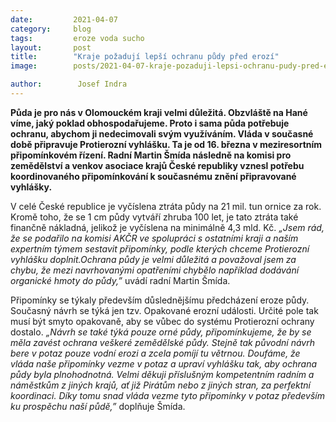 ```yaml
---
date:         2021-04-07
category:     blog
tags:         eroze voda sucho
layout:       post
title:        "Kraje požadují lepší ochranu půdy před erozí"
image:        posts/2021-04-07-kraje-pozaduji-lepsi-ochranu-pudy-pred-erozi.jpeg

author:        Josef Indra
---  
```


**Půda je pro nás v Olomouckém kraji velmi důležitá. Obzvláště na Hané víme, jaký poklad obhospodařujeme. Proto i sama půda potřebuje ochranu, abychom ji nedecimovali svým využíváním. Vláda v současné době připravuje Protierozní vyhlášku. Ta je od 16. března v meziresortním připomínkovém řízení. Radní Martin Šmída následně na komisi pro zemědělství a venkov asociace krajů České republiky vznesl potřebu koordinovaného připomínkování k současnému znění připravované vyhlášky.**

V celé České republice je vyčíslena ztráta půdy na 21 mil. tun ornice za rok. Kromě toho, že se 1 cm půdy vytváří zhruba 100 let, je tato ztráta také finančně nákladná, jelikož je vyčíslena na minimálně 4,3 mld. Kč. *„Jsem rád, že se podařilo na komisi AKČR ve spolupráci s ostatními kraji a naším expertním týmem sestavit připomínky, podle kterých chceme Protierozní vyhlášku doplnit.Ochrana půdy je velmi důležitá a považoval jsem za chybu, že mezi navrhovanými opatřeními chybělo například dodávání organické hmoty do půdy,”* uvádí radní Martin Šmída.

Připomínky se týkaly především důslednějšímu předcházení eroze půdy. Současný návrh se týká jen tzv. Opakované erozní události. Určité pole tak musí být smyto opakovaně, aby se vůbec do systému Protierozní ochrany dostalo. *„Návrh se také týká pouze orné půdy, připomínkujeme, že by se měla zavést ochrana veškeré zemědělské půdy. Stejně tak původní návrh bere v potaz pouze vodní erozi a zcela pomíjí tu větrnou. Doufáme, že vláda naše připomínky vezme v potaz a upraví vyhlášku tak, aby ochrana půdy byla plnohodnotná. Velmi děkuji příslušným kompetentním radním a náměstkům z jiných krajů, ať již Pirátům nebo z jiných stran, za perfektní koordinaci. Díky tomu snad vláda vezme tyto připomínky v potaz především ku prospěchu naší půdě,”* doplňuje Šmída.